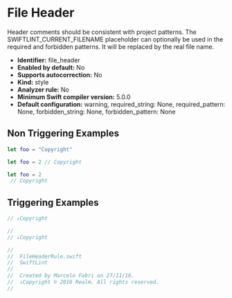 # File Header

Header comments should be consistent with project patterns. The SWIFTLINT_CURRENT_FILENAME placeholder can optionally be used in the required and forbidden patterns. It will be replaced by the real file name.

* **Identifier:** file_header
* **Enabled by default:** No
* **Supports autocorrection:** No
* **Kind:** style
* **Analyzer rule:** No
* **Minimum Swift compiler version:** 5.0.0
* **Default configuration:** warning, required_string: None, required_pattern: None, forbidden_string: None, forbidden_pattern: None

## Non Triggering Examples

```swift
let foo = "Copyright"
```

```swift
let foo = 2 // Copyright
```

```swift
let foo = 2
 // Copyright
```

## Triggering Examples

```swift
// ↓Copyright

```

```swift
//
// ↓Copyright
```

```swift
//
//  FileHeaderRule.swift
//  SwiftLint
//
//  Created by Marcelo Fabri on 27/11/16.
//  ↓Copyright © 2016 Realm. All rights reserved.
//
```